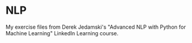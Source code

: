 # NLP
My exercise files from Derek Jedamski's "Advanced NLP with Python for Machine Learning" LinkedIn Learning course.
